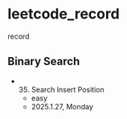 # leetcode_record
record


## Binary Search
- 35. Search Insert Position
  - easy
  - 2025.1.27, Monday
